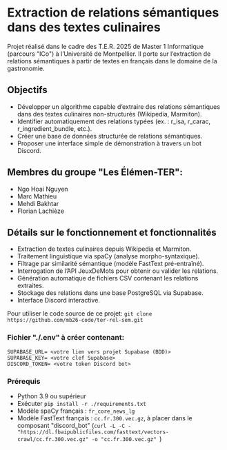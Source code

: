 # Extraction de relations sémantiques dans des textes culinaires

Projet réalisé dans le cadre des T.E.R. 2025 de Master 1 Informatique (parcours "ICo") à l’Université de Montpellier. Il porte sur l’extraction de relations sémantiques à partir de textes en français dans le domaine de la gastronomie.

## Objectifs

- Développer un algorithme capable d’extraire des relations sémantiques dans des textes culinaires non-structurés (Wikipedia, Marmiton).
- Identifier automatiquement des relations typées (ex. : r_isa, r_carac, r_ingredient_bundle, etc.).
- Créer une base de données structurée de relations sémantiques.
- Proposer une interface simple de démonstration à travers un bot Discord.

## Membres du groupe "Les Élémen-TER":

- Ngo Hoai Nguyen
- Marc Mathieu
- Mehdi Bakhtar
- Florian Lachièze

## Détails sur le fonctionnement et fonctionnalités

- Extraction de textes culinaires depuis Wikipedia et Marmiton.
- Traitement linguistique via spaCy (analyse morpho-syntaxique).
- Filtrage par similarité sémantique (modèle FastText pré-entraîné).
- Interrogation de l’API JeuxDeMots pour obtenir ou valider les relations.
- Génération automatique de fichiers CSV contenant les relations extraites.
- Stockage des relations dans une base PostgreSQL via Supabase.
- Interface Discord interactive.


Pour utiliser le code source de ce projet:
`git clone https://github.com/mb26-code/ter-rel-sem.git`

### Fichier "./.env" à créer contenant:
```
SUPABASE_URL= <votre lien vers projet Supabase (BDD)>
SUPABASE_KEY= <votre clef Supabase>
DISCORD_TOKEN= <votre token Discord bot>
```

### Prérequis

- Python 3.9 ou supérieur
- Exécuter `pip install -r ./requirements.txt`
- Modèle spaCy français : `fr_core_news_lg`
- Modèle FastText français : `cc.fr.300.vec.gz`, à placer dans le composant "discord_bot" 
(`curl -L -C - "https://dl.fbaipublicfiles.com/fasttext/vectors-crawl/cc.fr.300.vec.gz" -o "cc.fr.300.vec.gz" `)